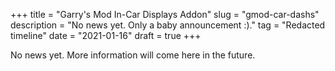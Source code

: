 +++
title = "Garry's Mod In-Car Displays Addon"
slug = "gmod-car-dashs"
description = "No news yet. Only a baby announcement :)."
tag = "Redacted timeline"
date = "2021-01-16"
draft = true
+++

No news yet. More information will come here in the future.

